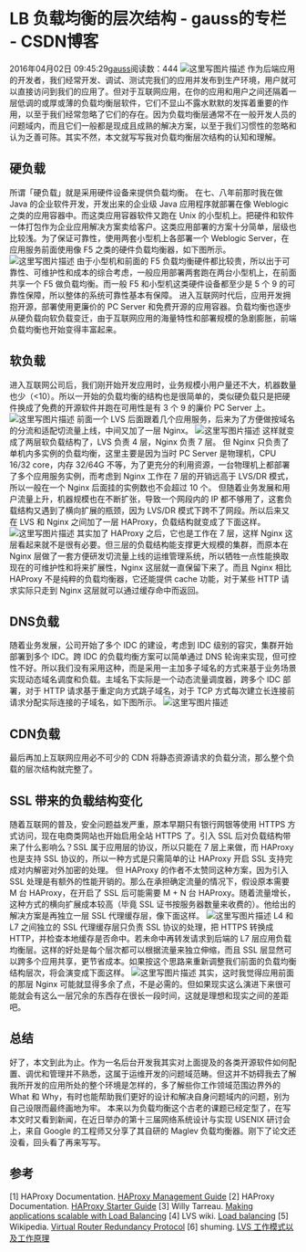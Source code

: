 # LB 负载均衡的层次结构 - gauss的专栏 - CSDN博客
2016年04月02日 09:45:29[gauss](https://me.csdn.net/mathlmx)阅读数：444
![这里写图片描述](https://img-blog.csdn.net/20160331005405984)
作为后端应用的开发者，我们经常开发、调试、测试完我们的应用并发布到生产环境，用户就可以直接访问到我们的应用了。但对于互联网应用，在你的应用和用户之间还隔着一层低调的或厚或薄的负载均衡层软件，它们不显山不露水默默的发挥着重要的作用，以至于我们经常忽略了它们的存在。因为负载均衡层通常不在一般开发人员的问题域内，而且它们一般都是现成且成熟的解决方案，以至于我们习惯性的忽略和认为乏善可陈。其实不然，本文就写写我对负载均衡层次结构的认知和理解。
## 硬负载
所谓「硬负载」就是采用硬件设备来提供负载均衡。
在七、八年前那时我在做 Java 的企业软件开发，开发出来的企业级 Java 应用程序就部署在像 Weblogic 之类的应用容器中。而这类应用容器软件又跑在 Unix 的小型机上。把硬件和软件一体打包作为企业应用解决方案卖给客户。这类应用部署的方案十分简单，层级也比较浅。为了保证可靠性，使用两套小型机上各部署一个 Weblogic Server，在应用服务前面使用像 F5 之类的硬件负载均衡器，如下图所示。
![这里写图片描述](https://img-blog.csdn.net/20160331005928768)
由于小型机和前面的 F5 负载均衡硬件都比较贵，所以出于可靠性、可维护性和成本的综合考虑，一般应用部署两套跑在两台小型机上，在前面共享一个 F5 做负载均衡。而一般 F5 和小型机这类硬件设备都至少是 5 个 9 的可靠性保障，所以整体的系统可靠性基本有保障。
进入互联网时代后，应用开发拥抱开源，部署使用更廉价的 PC Server 和免费开源的应用容器。负载均衡也逐步从硬负载向软负载变迁，由于互联网应用的海量特性和部署规模的急剧膨胀，前端负载均衡也开始变得丰富起来。
## 软负载
进入互联网公司后，我们刚开始开发应用时，业务规模小用户量还不大，机器数量也少（<10）。所以一开始的负载均衡的结构也是很简单的，类似硬负载只是把硬件换成了免费的开源软件并跑在可用性是有 3 个 9 的廉价 PC Server 上。
![这里写图片描述](https://img-blog.csdn.net/20160331010014830)
前面一个 LVS 后面跟着几个应用服务，后来为了方便做按域名的分流和适配切流量上线，中间又加了一层 Nginx。
![这里写图片描述](https://img-blog.csdn.net/20160331010550801)
这样就变成了两层软负载结构了，LVS 负责 4 层，Nginx 负责 7 层。 但 Nginx 只负责了单机内多实例的负载均衡，这里主要是因为当时 PC Server 是物理机，CPU 16/32 core，内存 32/64G 不等，为了更充分的利用资源，一台物理机上都部署了多个应用服务实例，而考虑到 Nginx 工作在 7 层的开销远高于 LVS/DR 模式，所以一般在一个 Nginx 后面挂的实例数也不会超过 10 个。
但随着业务发展和用户流量上升，机器规模也在不断扩张，导致一个网段内的 IP 都不够用了，这套负载结构又遇到了横向扩展的瓶颈，因为 LVS/DR 模式下跨不了网段。所以后来又在 LVS 和 Nginx 之间加了一层 HAProxy，负载结构就变成了下面这样。
![这里写图片描述](https://img-blog.csdn.net/20160331010632536)
其实加了 HAProxy 之后，它也是工作在 7 层，这样 Nginx 这层看起来就不是很有必要。但三层的负载结构能支撑更大规模的集群，而原本在 Nginx 层做了一套方便研发切流量上线的运维管理系统，所以牺牲一点性能换取现在的可维护性和将来扩展性，Nginx 这层就一直保留下来了。而且 Nginx 相比 HAProxy 不是纯粹的负载均衡器，它还能提供 cache 功能，对于某些 HTTP 请求实际只走到 Nginx 这层就可以通过缓存命中而返回。
## DNS负载
随着业务发展，公司开始了多个 IDC 的建设，考虑到 IDC 级别的容灾，集群开始部署到多个 IDC。跨 IDC 的负载均衡方案可以简单通过 DNS 轮询来实现，但可控性不好。所以我们没有采用这种，而是采用一主加多子域名的方式来基于业务场景实现动态域名调度和负载。主域名下实际是一个动态流量调度器，跨多个 IDC 部署，对于 HTTP 请求基于重定向方式跳子域名，对于 TCP 方式每次建立长连接前请求分配实际连接的子域名，如下图所示。
![这里写图片描述](https://img-blog.csdn.net/20160331010717036)
## CDN负载
最后再加上互联网应用必不可少的 CDN 将静态资源请求的负载分流，那么整个负载的层次结构就完整了。
## SSL 带来的负载结构变化
随着互联网的普及，安全问题益发严重，原本早期只有银行网银等使用 HTTPS 方式访问，现在电商类网站也开始启用全站 HTTPS 了。引入 SSL 后对负载结构带来了什么影响么？SSL 属于应用层的协议，所以只能在 7 层上来做，而 HAProxy 也是支持 SSL 协议的，所以一种方式是只需简单的让 HAProxy 开启 SSL 支持完成对内解密对外加密的处理。
但 HAProxy 的作者不太赞同这种方案，因为引入 SSL 处理是有额外的性能开销的。那么在承担确定流量的情况下，假设原本需要 M 台 HAProxy，在开启了 SSL 后可能需要 M + N 台 HAProxy。随着流量增长，这种方式的横向扩展成本较高（毕竟 SSL 证书按服务器数量来收费的）。他给出的解决方案是再独立一层 SSL 代理缓存层，像下面这样。
![这里写图片描述](https://img-blog.csdn.net/20160331010927412)
L4 和 L7 之间独立的 SSL 代理缓存层只负责 SSL 协议的处理，把 HTTPS 转换成 HTTP，并检查本地缓存是否命中。若未命中再转发请求到后端的 L7 层应用负载均衡层。这样的好处是每个层次都可以根据流量来独立伸缩，而且 SSL 层显然可以跨多个应用共享，更节省成本。如果按这个思路来重新调整我们前面的负载均衡结构层次，将会演变成下面这样。
![这里写图片描述](https://img-blog.csdn.net/20160331010948553)
其实，这时我觉得应用前面的那层 Nginx 可能就显得多余了点，不是必需的。但如果现实这么演进下来很可能就会有这么一层冗余的东西存在很长一段时间，这就是理想和现实之间的差距吧。
## 总结
好了，本文到此为止。作为一名后台开发我其实对上面提及的各类开源软件如何配置、调优和管理并不熟悉，这属于运维开发的问题域范畴。但这并不妨碍我去了解我所开发的应用所处的整个环境是怎样的，多了解些你工作领域范围边界外的 What 和 Why，有时也能帮助我们更好的设计和解决自身问题域内的问题，别为自己设限而最终画地为牢。
本来以为负载均衡这个古老的课题已经定型了，在写本文时又看到新闻，在近日举办的第十三届网络系统设计与实现 USENIX 研讨会上，来自 Google 的工程师又分享了其自研的 Maglev 负载均衡器。刚下了论文还没看，回头看了再来写写。
## 参考
[1] HAProxy Documentation. [HAProxy Management Guide](http://www.haproxy.org/download/1.6/doc/management.txt)
[2] HAProxy Documentation. [HAProxy Starter Guide](http://cbonte.github.io/haproxy-dconv/intro-1.6.html)
[3] Willy Tarreau. [Making applications scalable with Load Balancing](http://1wt.eu/articles/2006_lb/index.html)
[4] LVS wiki. [Load balancing](http://kb.linuxvirtualserver.org/wiki/Load_balancing)
[5] Wikipedia. [Virtual Router Redundancy Protocol](https://en.wikipedia.org/wiki/Virtual_Router_Redundancy_Protocol)
[6] shuming. [LVS 工作模式以及工作原理](http://blog.csdn.net/caoshuming_500/article/details/8291940)
